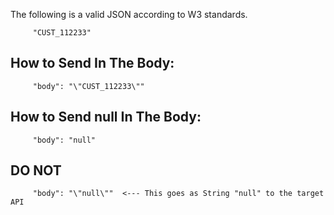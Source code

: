 The following is a valid JSON according to W3 standards.

         "CUST_112233"

## How to Send In The Body:
         "body": "\"CUST_112233\""

## How to Send null In The Body:
         "body": "null"

## DO NOT
         "body": "\"null\""  <--- This goes as String "null" to the target API
